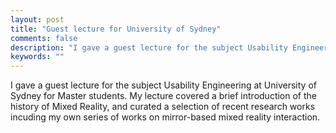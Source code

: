 ```yaml
---
layout: post
title: "Guest lecture for University of Sydney"
comments: false
description: "I gave a guest lecture for the subject Usability Engineering at University of Sydney"
keywords: ""
---
```


I gave a guest lecture for the subject Usability Engineering at University of Sydney for Master students. My lecture covered a brief introduction of the history of Mixed Reality, and curated a selection of recent research works incuding my own series of works on mirror-based mixed reality interaction.

